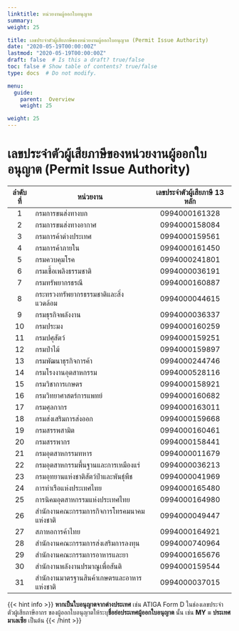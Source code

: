 ```yaml
---
linktitle: หน่วยงานผู้ออกใบอนุญาต
summary: 
weight: 25

title: เลขประจำตัวผู้เสียภาษีของหน่วยงานผู้ออกใบอนุญาต (Permit Issue Authority)
date: "2020-05-19T00:00:00Z"
lastmod: "2020-05-19T00:00:00Z"
draft: false  # Is this a draft? true/false
toc: false # Show table of contents? true/false
type: docs  # Do not modify.

menu:
  guide:
    parent:  Overview
    weight: 25

weight: 25
---
```


เลขประจำตัวผู้เสียภาษีของหน่วยงานผู้ออกใบอนุญาต (Permit Issue Authority)
===


|ลำดับที่|	หน่วยงาน|	เลขประจำตัวผู้เสียภาษี 13 หลัก|
|:-------:|-------------|:--------------------:|
|1|	กรมการขนส่งทางบก|	0994000161328|
|2|	กรมการขนส่งทางอากาศ| 	0994000158084|
|3	|กรมการค้าต่างประเทศ	|0994000159561|
|4|	กรมการค้าภายใน|	0994000161450|
|5	|กรมควบคุมโรค	|0994000241801|
|6	|กรมเชื้อเพลิงธรรมชาติ|	0994000036191|
|7	|กรมทรัพยากรธรณี|	0994000160887|
|8	|กระทรวงทรัพยากรธรรมชาติและสิ่งแวดล้อม	|0994000044615|
|9|	กรมธุรกิจพลังงาน|	0994000036337|
|10|กรมประมง|	0994000160259|
|11|	กรมปศุสัตว์|	0994000159251|
|12|	กรมป่าไม้	|0994000159897|
|13|	กรมพัฒนาธุรกิจการค้า	|0994000244746|
|14|	กรมโรงงานอุตสาหกรรม	|0994000528116|
|15|	กรมวิชาการเกษตร	|0994000158921|
|16	|กรมวิทยาศาสตร์การแพทย์	|0994000160682|
|17|	กรมศุลกากร	|0994000163011|
|18	|กรมส่งเสริมการส่งออก	|0994000159668|
|19|	กรมสรรพสามิต	|0994000160461|
|20|	กรมสรรพากร	|0994000158441|
|21|	กรมอุตสาหกรรมทหาร	|0994000011679|
|22|	กรมอุตสาหกรรมพื้นฐานและการเหมืองแร่	|0994000036213|
|23|	กรมอุทยานแห่งชาติสัตว์ป่าและพันธุ์พืช|	0994000041969|
|24|	การท่าเรือแห่งประเทศไทย	|0994000165480|
|25|	การนิคมอุตสาหกรรมแห่งประเทศไทย|	0994000164980|
|26	|สำนักงานคณะกรรมการกิจการโทรคมนาคมแห่งชาติ|	0994000049447|
|27	|สภาหอการค้าไทย|	0994000164921|
|28	|สำนักงานคณะกรรมการส่งเสริมการลงทุน	|0994000740964|
|29	|สำนักงานคณะกรรมการอาหารและยา	|0994000165676|
|30	|สำนักงานพลังงานปรมาณูเพื่อสันติ	|0994000159544|
|31	|สำนักงานมาตรฐานสินค้าเกษตรและอาหารแห่งชาติ|	0994000037015|


{{< hint info >}}
**หากเป็นใบอนุญาตจากต่างประเทศ** เช่น ATIGA  Form D ในช่องเลขประจำตัวผู้เสียภาษีอากร
ของผู้ออกใบอนุญาตให้ระบุ**ชื่อย่อประเทศผู้ออกใบอนุญาต** นั้น เช่น **MY = ประเทศมาเลเซีย** เป็นต้น
{{< /hint >}}